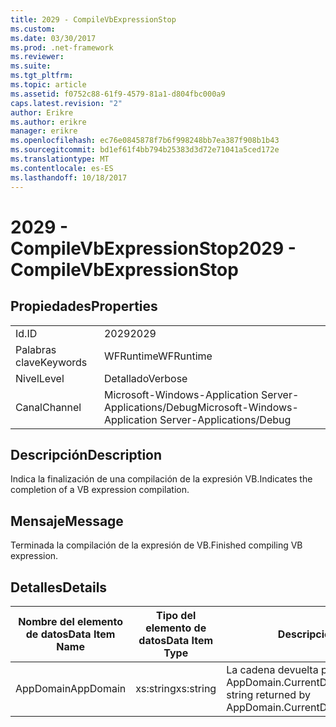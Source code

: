 ```yaml
---
title: 2029 - CompileVbExpressionStop
ms.custom: 
ms.date: 03/30/2017
ms.prod: .net-framework
ms.reviewer: 
ms.suite: 
ms.tgt_pltfrm: 
ms.topic: article
ms.assetid: f0752c88-61f9-4579-81a1-d804fbc000a9
caps.latest.revision: "2"
author: Erikre
ms.author: erikre
manager: erikre
ms.openlocfilehash: ec76e0845878f7b6f998248bb7ea387f908b1b43
ms.sourcegitcommit: bd1ef61f4bb794b25383d3d72e71041a5ced172e
ms.translationtype: MT
ms.contentlocale: es-ES
ms.lasthandoff: 10/18/2017
---
```

# <a name="2029---compilevbexpressionstop"></a><span data-ttu-id="4527d-102">2029 - CompileVbExpressionStop</span><span class="sxs-lookup"><span data-stu-id="4527d-102">2029 - CompileVbExpressionStop</span></span>
## <a name="properties"></a><span data-ttu-id="4527d-103">Propiedades</span><span class="sxs-lookup"><span data-stu-id="4527d-103">Properties</span></span>  
  
|||  
|-|-|  
|<span data-ttu-id="4527d-104">Id.</span><span class="sxs-lookup"><span data-stu-id="4527d-104">ID</span></span>|<span data-ttu-id="4527d-105">2029</span><span class="sxs-lookup"><span data-stu-id="4527d-105">2029</span></span>|  
|<span data-ttu-id="4527d-106">Palabras clave</span><span class="sxs-lookup"><span data-stu-id="4527d-106">Keywords</span></span>|<span data-ttu-id="4527d-107">WFRuntime</span><span class="sxs-lookup"><span data-stu-id="4527d-107">WFRuntime</span></span>|  
|<span data-ttu-id="4527d-108">Nivel</span><span class="sxs-lookup"><span data-stu-id="4527d-108">Level</span></span>|<span data-ttu-id="4527d-109">Detallado</span><span class="sxs-lookup"><span data-stu-id="4527d-109">Verbose</span></span>|  
|<span data-ttu-id="4527d-110">Canal</span><span class="sxs-lookup"><span data-stu-id="4527d-110">Channel</span></span>|<span data-ttu-id="4527d-111">Microsoft-Windows-Application Server-Applications/Debug</span><span class="sxs-lookup"><span data-stu-id="4527d-111">Microsoft-Windows-Application Server-Applications/Debug</span></span>|  
  
## <a name="description"></a><span data-ttu-id="4527d-112">Descripción</span><span class="sxs-lookup"><span data-stu-id="4527d-112">Description</span></span>  
 <span data-ttu-id="4527d-113">Indica la finalización de una compilación de la expresión VB.</span><span class="sxs-lookup"><span data-stu-id="4527d-113">Indicates the completion of a VB expression compilation.</span></span>  
  
## <a name="message"></a><span data-ttu-id="4527d-114">Mensaje</span><span class="sxs-lookup"><span data-stu-id="4527d-114">Message</span></span>  
 <span data-ttu-id="4527d-115">Terminada la compilación de la expresión de VB.</span><span class="sxs-lookup"><span data-stu-id="4527d-115">Finished compiling VB expression.</span></span>  
  
## <a name="details"></a><span data-ttu-id="4527d-116">Detalles</span><span class="sxs-lookup"><span data-stu-id="4527d-116">Details</span></span>  
  
|<span data-ttu-id="4527d-117">Nombre del elemento de datos</span><span class="sxs-lookup"><span data-stu-id="4527d-117">Data Item Name</span></span>|<span data-ttu-id="4527d-118">Tipo del elemento de datos</span><span class="sxs-lookup"><span data-stu-id="4527d-118">Data Item Type</span></span>|<span data-ttu-id="4527d-119">Descripción</span><span class="sxs-lookup"><span data-stu-id="4527d-119">Description</span></span>|  
|--------------------|--------------------|-----------------|  
|<span data-ttu-id="4527d-120">AppDomain</span><span class="sxs-lookup"><span data-stu-id="4527d-120">AppDomain</span></span>|<span data-ttu-id="4527d-121">xs:string</span><span class="sxs-lookup"><span data-stu-id="4527d-121">xs:string</span></span>|<span data-ttu-id="4527d-122">La cadena devuelta por AppDomain.CurrentDomain.FriendlyName.</span><span class="sxs-lookup"><span data-stu-id="4527d-122">The string returned by AppDomain.CurrentDomain.FriendlyName.</span></span>|
